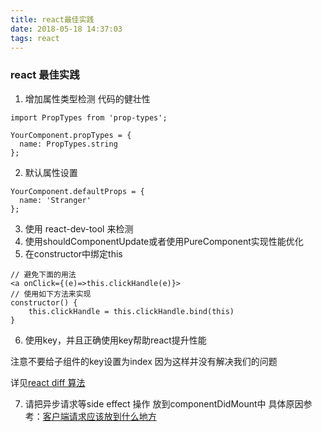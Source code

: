 ```yaml
---
title: react最佳实践
date: 2018-05-18 14:37:03
tags: react
---
```


### react 最佳实践

1. 增加属性类型检测 代码的健壮性
```
import PropTypes from 'prop-types';

YourComponent.propTypes = {
  name: PropTypes.string
};
```
2. 默认属性设置
```
YourComponent.defaultProps = {
  name: 'Stranger'
};
```
3. 使用 react-dev-tool 来检测
4. 使用shouldComponentUpdate或者使用PureComponent实现性能优化
5. 在constructor中绑定this
```
// 避免下面的用法
<a onClick={(e)=>this.clickHandle(e)}>
// 使用如下方法来实现
constructor() {
	this.clickHandle = this.clickHandle.bind(this)
}
```
6. 使用key，并且正确使用key帮助react提升性能

注意不要给子组件的key设置为index 因为这样并没有解决我们的问题 

详见[react diff 算法](./react-diff-md.md)

7. 请把异步请求等side effect 操作 放到componentDidMount中 
具体原因参考：[客户端请求应该放到什么地方](https://daveceddia.com/where-fetch-data-componentwillmount-vs-componentdidmount/)


	